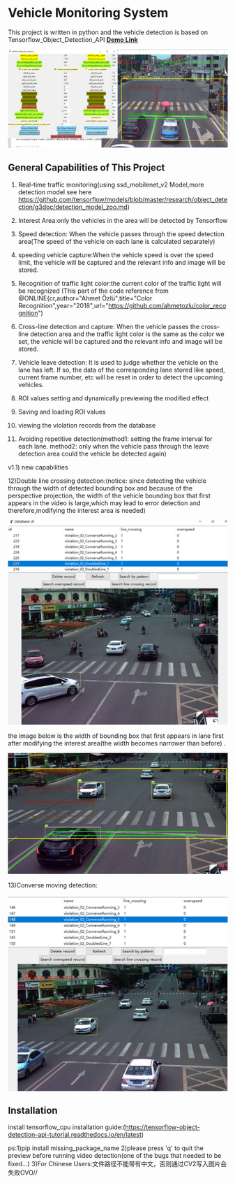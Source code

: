 # Vehicle Monitoring System
This project is written in python and the vehicle detection is based on Tensorflow_Object_Detection_API
[**Demo Link**](https://www.bilibili.com/video/av48336782/)
<p align="center">
  <img src="https://github.com/yy0yaolinjun1/ScreenShot/blob/master/TrafficMonitoring/main_ui.png">
</p>

## General Capabilities of This Project

1) Real-time traffic monitoring(using ssd_mobilenet_v2 Model,more detection model see here https://github.com/tensorflow/models/blob/master/research/object_detection/g3doc/detection_model_zoo.md)

2) Interest Area:only the vehicles in the area will be detected by Tensorflow

3) Speed detection: When the vehicle passes through the speed detection area(The speed of the vehicle on each lane is calculated separately)

4) speeding vehicle capture:When the vehicle speed is over the speed limit, the vehicle will be captured and the relevant info and image will be stored.

5) Recognition of traffic light color:the current color of the traffic light will be recognized
(This part of the code reference from @ONLINE{cr,author="Ahmet Özlü",title="Color Recognition",year="2018",url="https://github.com/ahmetozlu/color_recognition")

6) Cross-line detection and capture: When the vehicle passes the cross-line detection area and the traffic light color is the same as the color we set, the vehicle will be captured and the relevant info and image will be stored.

7) Vehicle leave detection: It is used to judge whether the vehicle on the lane has left. If so, the data of the corresponding lane stored like speed, current frame number, etc will be reset in order to detect the upcoming vehicles.

8) ROI values setting and dynamically previewing the modified effect

9) Saving and loading ROI values

10) viewing the violation records from the database

11) Avoiding repetitive detection(method1: setting the frame interval for each lane. method2: only when the vehicle pass through the leave detection area could the vehicle be detected again)

v1.1) new capabilities

12)Double line crossing detection:(notice: since detecting the vehicle through the width of detected bounding box and because of the perspective projection,
the width of the vehicle bounding box that first appears in the video is large,which may lead to error detection and therefore,modifying the interest area is needed)
<p align="center">
  <img src="https://github.com/yy0yaolinjun1/ScreenShot/blob/master/TrafficMonitoring/double_line_crossing.JPG">
</p>
the image below is the width of bounding box that first appears in lane first after modifying the interest area(the width becomes narrower than before) .
<p align="center">
  <img src="https://github.com/yy0yaolinjun1/ScreenShot/blob/master/TrafficMonitoring/interest_area_modified.JPG">
</p>
13)Converse moving detection:
<p align="center">
  <img src="https://github.com/yy0yaolinjun1/ScreenShot/blob/master/TrafficMonitoring/converse_crossing.jpg">
</p>




## Installation
install tensorflow_cpu
installation guide:(https://tensorflow-object-detection-api-tutorial.readthedocs.io/en/latest)

ps:1)pip install missing_package_name
   2)please press 'q' to quit the preview before running video detection(one of the bugs that needed to be fixed...)
   3)For Chinese Users:文件路径不能带有中文，否则通过CV2写入图片会失败OVO//
